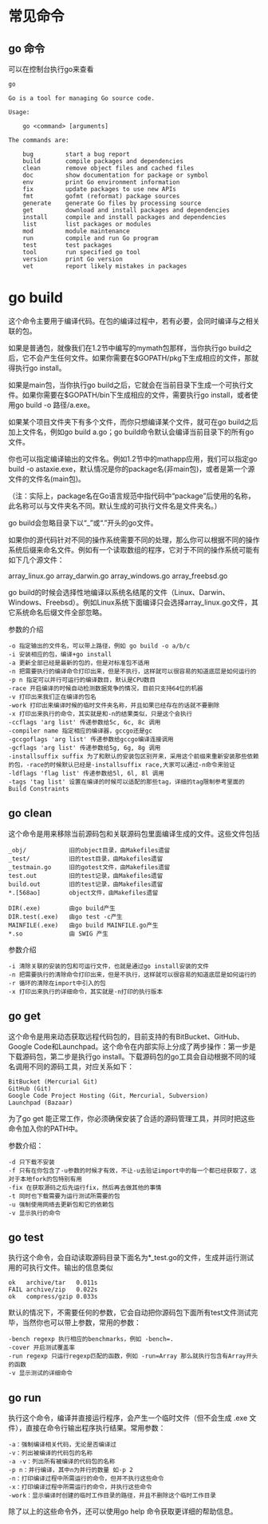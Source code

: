 # 常见命令

## go 命令

可以在控制台执行go来查看

```
go

Go is a tool for managing Go source code.

Usage:

	go <command> [arguments]

The commands are:

	bug         start a bug report
	build       compile packages and dependencies
	clean       remove object files and cached files
	doc         show documentation for package or symbol
	env         print Go environment information
	fix         update packages to use new APIs
	fmt         gofmt (reformat) package sources
	generate    generate Go files by processing source
	get         download and install packages and dependencies
	install     compile and install packages and dependencies
	list        list packages or modules
	mod         module maintenance
	run         compile and run Go program
	test        test packages
	tool        run specified go tool
	version     print Go version
	vet         report likely mistakes in packages
```

# go build

这个命令主要用于编译代码。在包的编译过程中，若有必要，会同时编译与之相关联的包。

如果是普通包，就像我们在1.2节中编写的mymath包那样，当你执行go build之后，它不会产生任何文件。如果你需要在$GOPATH/pkg下生成相应的文件，那就得执行go install。

如果是main包，当你执行go build之后，它就会在当前目录下生成一个可执行文件。如果你需要在$GOPATH/bin下生成相应的文件，需要执行go install，或者使用go build -o 路径/a.exe。

如果某个项目文件夹下有多个文件，而你只想编译某个文件，就可在go build之后加上文件名，例如go build a.go；go build命令默认会编译当前目录下的所有go文件。

你也可以指定编译输出的文件名。例如1.2节中的mathapp应用，我们可以指定go build -o astaxie.exe，默认情况是你的package名(非main包)，或者是第一个源文件的文件名(main包)。

（注：实际上，package名在Go语言规范中指代码中“package”后使用的名称，此名称可以与文件夹名不同。默认生成的可执行文件名是文件夹名。）

go build会忽略目录下以“_”或“.”开头的go文件。

如果你的源代码针对不同的操作系统需要不同的处理，那么你可以根据不同的操作系统后缀来命名文件。例如有一个读取数组的程序，它对于不同的操作系统可能有如下几个源文件：

array_linux.go array_darwin.go array_windows.go array_freebsd.go

go build的时候会选择性地编译以系统名结尾的文件（Linux、Darwin、Windows、Freebsd）。例如Linux系统下面编译只会选择array_linux.go文件，其它系统命名后缀文件全部忽略。

参数的介绍

```
-o 指定输出的文件名，可以带上路径，例如 go build -o a/b/c   
-i 安装相应的包，编译+go install    
-a 更新全部已经是最新的包的，但是对标准包不适用 
-n 把需要执行的编译命令打印出来，但是不执行，这样就可以很容易的知道底层是如何运行的 
-p n 指定可以并行可运行的编译数目，默认是CPU数目    
-race 开启编译的时候自动检测数据竞争的情况，目前只支持64位的机器    
-v 打印出来我们正在编译的包名   
-work 打印出来编译时候的临时文件夹名称，并且如果已经存在的话就不要删除  
-x 打印出来执行的命令，其实就是和-n的结果类似，只是这个会执行   
-ccflags 'arg list' 传递参数给5c, 6c, 8c 调用   
-compiler name 指定相应的编译器，gccgo还是gc    
-gccgoflags 'arg list' 传递参数给gccgo编译连接调用  
-gcflags 'arg list' 传递参数给5g, 6g, 8g 调用   
-installsuffix suffix 为了和默认的安装包区别开来，采用这个前缀来重新安装那些依赖的包，-race的时候默认已经是-installsuffix race,大家可以通过-n命令来验证     
-ldflags 'flag list' 传递参数给5l, 6l, 8l 调用  
-tags 'tag list' 设置在编译的时候可以适配的那些tag，详细的tag限制参考里面的 Build Constraints   
```

## go clean

这个命令是用来移除当前源码包和关联源码包里面编译生成的文件。这些文件包括

```
_obj/            旧的object目录，由Makefiles遗留
_test/           旧的test目录，由Makefiles遗留
_testmain.go     旧的gotest文件，由Makefiles遗留
test.out         旧的test记录，由Makefiles遗留
build.out        旧的test记录，由Makefiles遗留
*.[568ao]        object文件，由Makefiles遗留

DIR(.exe)        由go build产生
DIR.test(.exe)   由go test -c产生
MAINFILE(.exe)   由go build MAINFILE.go产生
*.so             由 SWIG 产生
```

参数介绍

```
-i 清除关联的安装的包和可运行文件，也就是通过go install安装的文件   
-n 把需要执行的清除命令打印出来，但是不执行，这样就可以很容易的知道底层是如何运行的 
-r 循环的清除在import中引入的包 
-x 打印出来执行的详细命令，其实就是-n打印的执行版本
```

## go get

这个命令是用来动态获取远程代码包的，目前支持的有BitBucket、GitHub、Google Code和Launchpad。这个命令在内部实际上分成了两步操作：第一步是下载源码包，第二步是执行go install。下载源码包的go工具会自动根据不同的域名调用不同的源码工具，对应关系如下：

```
BitBucket (Mercurial Git)
GitHub (Git)
Google Code Project Hosting (Git, Mercurial, Subversion)
Launchpad (Bazaar)
```
为了go get 能正常工作，你必须确保安装了合适的源码管理工具，并同时把这些命令加入你的PATH中。

参数介绍：

```
-d 只下载不安装
-f 只有在你包含了-u参数的时候才有效，不让-u去验证import中的每一个都已经获取了，这对于本地fork的包特别有用
-fix 在获取源码之后先运行fix，然后再去做其他的事情
-t 同时也下载需要为运行测试所需要的包
-u 强制使用网络去更新包和它的依赖包
-v 显示执行的命令
```

## go test

执行这个命令，会自动读取源码目录下面名为*_test.go的文件，生成并运行测试用的可执行文件。输出的信息类似
```
ok   archive/tar   0.011s
FAIL archive/zip   0.022s
ok   compress/gzip 0.033s
```
默认的情况下，不需要任何的参数，它会自动把你源码包下面所有test文件测试完毕，当然你也可以带上参数，常用的参数：

```
-bench regexp 执行相应的benchmarks，例如 -bench=.
-cover 开启测试覆盖率
-run regexp 只运行regexp匹配的函数，例如 -run=Array 那么就执行包含有Array开头的函数
-v 显示测试的详细命令
```

## go run 

执行这个命令，编译并直接运行程序，会产生一个临时文件（但不会生成 .exe 文件），直接在命令行输出程序执行结果。常用参数：

```
-a：强制编译相关代码，无论是否编译过 
-v：列出被编译的代码包的名称 
-a -v：列出所有被编译的代码包的名称 
-p n：并行编译，其中n为并行的数量 如-p 2 
-n：打印编译过程中所需运行的命令，但并不执行这些命令 
-x：打印编译过程中所需运行的命令，并执行这些命令 
-work：显示编译时创建的临时工作目录的路径，并且不删除这个临时工作目录 
```

除了以上的这些命令外，还可以使用go help 命令获取更详细的帮助信息。


